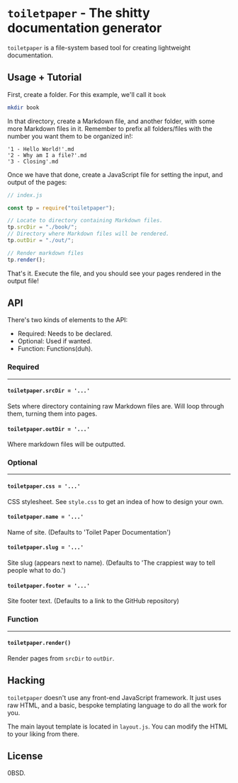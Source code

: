 # `toiletpaper` - The shitty documentation generator

`toiletpaper` is a file-system based tool for creating lightweight
documentation.

## Usage + Tutorial

First, create a folder. For this example, we'll call it `book`

```sh
mkdir book
```

In that directory, create a Markdown file, and another folder, with some
more Markdown files in it. Remember to prefix all folders/files with the number
you want them to be organized in!:

```
'1 - Hello World!'.md
'2 - Why am I a file?'.md
'3 - Closing'.md
```

Once we have that done, create a JavaScript file for setting the input, and output of the pages:

```js
// index.js

const tp = require("toiletpaper");

// Locate to directory containing Markdown files.
tp.srcDir = "./book/";
// Directory where Markdown files will be rendered.
tp.outDir = "./out/";

// Render markdown files
tp.render();
```

<!--
or, if you want to go with the CLI...

```sh
NOT YET!
toiletpaper -s book/ -o out/
```
-->

That's it. Execute the file, and you should see your pages rendered in the output file!

## API

There's two kinds of elements to the API:

- Required: Needs to be declared.
- Optional: Used if wanted.
- Function: Functions(duh).

### Required

---

#### `toiletpaper.srcDir = '...'`

Sets where directory containing raw Markdown files are. Will loop through them, turning them into pages.

#### `toiletpaper.outDir = '...'`

Where markdown files will be outputted.

### Optional

---

#### `toiletpaper.css = '...'`

CSS stylesheet. See `style.css` to get an indea of how to design your own.

#### `toiletpaper.name = '...'`

Name of site. (Defaults to 'Toilet Paper Documentation')

#### `toiletpaper.slug = '...'`

Site slug (appears next to name). (Defaults to 'The crappiest way to tell people what to do.')

#### `toiletpaper.footer = '...'`

Site footer text. (Defaults to a link to the GitHub repository)

### Function

---

#### `toiletpaper.render()`

Render pages from `srcDir` to `outDir`.

## Hacking

`toiletpaper` doesn't use any front-end JavaScript framework. It just uses raw HTML, and a basic,
bespoke templating language to do all the work for you.

The main layout template is located in `layout.js`. You can modify the HTML to your liking from there.

## License

0BSD.

